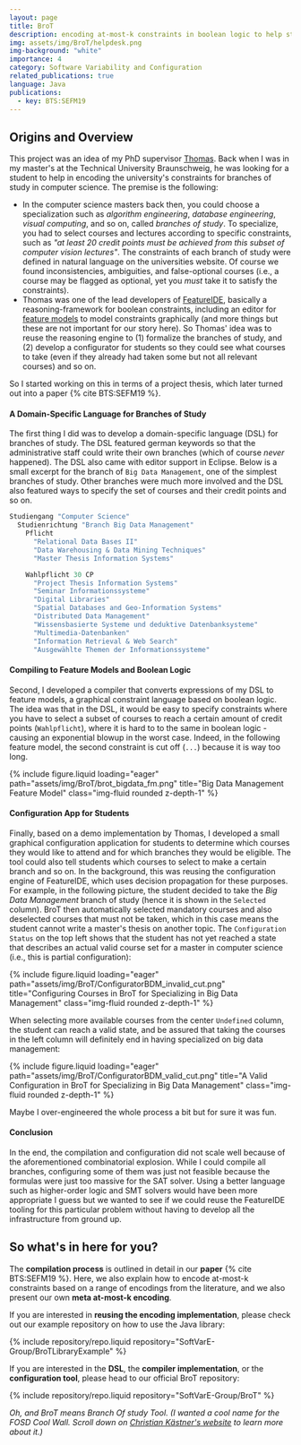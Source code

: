 ```yaml
---
layout: page
title: BroT
description: encoding at-most-k constraints in boolean logic to help students in configuring branches of study
img: assets/img/BroT/helpdesk.png
img-background: "white"
importance: 4
category: Software Variability and Configuration
related_publications: true
language: Java
publications:
  - key: BTS:SEFM19
---
```


## Origins and Overview

This project was an idea of my PhD supervisor [Thomas](https://www.tu-braunschweig.de/isf/team/thuem).
Back when I was in my master's at the Technical University Braunschweig, he was looking for a student to help in encoding the university's constraints for branches of study in computer science.
The premise is the following:

- In the computer science masters back then, you could choose a specialization such as _algorithm engineering_, _database engineering_, _visual computing_, and so on, called _branches of study_. To specialize, you had to select courses and lectures according to specific constraints, such as _"at least 20 credit points must be achieved from this subset of computer vision lectures"_. The constraints of each branch of study were defined in natural language on the universities website. Of course we found inconsistencies, ambiguities, and false-optional courses (i.e., a course may be flagged as optional, yet you _must_ take it to satisfy the constraints).
- Thomas was one of the lead developers of [FeatureIDE](https://featureide.github.io/), basically a reasoning-framework for boolean constraints, including an editor for [feature models](https://featureide.github.io/slides/featureide-0-background.pdf) to model constraints graphically (and more things but these are not important for our story here). So Thomas' idea was to reuse the reasoning engine to (1) formalize the branches of study, and (2) develop a configurator for students so they could see what courses to take (even if they already had taken some but not all relevant courses) and so on.

So I started working on this in terms of a project thesis, which later turned out into a paper {% cite BTS:SEFM19 %}.

#### A Domain-Specific Language for Branches of Study

The first thing I did was to develop a domain-specific language (DSL) for branches of study. The DSL featured german keywords so that the administrative staff could write their own branches (which of course _never_ happened). The DSL also came with editor support in Eclipse. Below is a small excerpt for the branch of `Big Data Management`, one of the simplest branches of study. Other branches were much more involved and the DSL also featured ways to specify the set of courses and their credit points and so on.

```java
Studiengang "Computer Science"
  Studienrichtung "Branch Big Data Management"
    Pflicht
      "Relational Data Bases II"
      "Data Warehousing & Data Mining Techniques"
      "Master Thesis Information Systems"

    Wahlpflicht 30 CP
      "Project Thesis Information Systems"
      "Seminar Informationssysteme"
      "Digital Libraries"
      "Spatial Databases and Geo-Information Systems"
      "Distributed Data Management"
      "Wissensbasierte Systeme und deduktive Datenbanksysteme"
      "Multimedia-Datenbanken"
      "Information Retrieval & Web Search"
      "Ausgewählte Themen der Informationssysteme"
```

#### Compiling to Feature Models and Boolean Logic

Second, I developed a compiler that converts expressions of my DSL to feature models, a graphical constraint language based on boolean logic. The idea was that in the DSL, it would be easy to specify constraints where you have to select a subset of courses to reach a certain amount of credit points (`Wahlpflicht`), where it is hard to to the same in boolean logic - causing an exponential blowup in the worst case. Indeed, in the following feature model, the second constraint is cut off (`...`) because it is way too long.

<div class="row"><div class="col-sm mt-3 mt-md-0">
  {% include figure.liquid loading="eager" path="assets/img/BroT/brot_bigdata_fm.png" title="Big Data Management Feature Model" class="img-fluid rounded z-depth-1" %}
</div></div>

#### Configuration App for Students

Finally, based on a demo implementation by Thomas, I developed a small graphical configuration application for students to determine which courses they would like to attend and for which branches they would be eligible. The tool could also tell students which courses to select to make a certain branch and so on. In the background, this was reusing the configuration engine of FeatureIDE, which uses decision propagation for these purposes. For example, in the following picture, the student decided to take the _Big Data Management_ branch of study (hence it is shown in the `Selected` column). BroT then automatically selected mandatory courses and also deselected courses that must not be taken, which in this case means the student cannot write a master's thesis on another topic. The `Configuration Status` on the top left shows that the student has not yet reached a state that describes an actual valid course set for a master in computer science (i.e., this is partial configuration):

<div class="row"><div class="col-sm mt-3 mt-md-0">
  {% include figure.liquid loading="eager" path="assets/img/BroT/ConfiguratorBDM_invalid_cut.png" title="Configuring Courses in BroT for Specializing in Big Data Management" class="img-fluid rounded z-depth-1" %}
</div></div>

When selecting more available courses from the center `Undefined` column, the student can reach a valid state, and be assured that taking the courses in the left column will definitely end in having specialized on big data management:

<div class="row"><div class="col-sm mt-3 mt-md-0">
  {% include figure.liquid loading="eager" path="assets/img/BroT/ConfiguratorBDM_valid_cut.png" title="A Valid Configuration in BroT for Specializing in Big Data Management" class="img-fluid rounded z-depth-1" %}
</div></div>

Maybe I over-engineered the whole process a bit but for sure it was fun.

#### Conclusion

In the end, the compilation and configuration did not scale well because of the aforementioned combinatorial explosion. While I could compile all branches, configuring some of them was just not feasible because the formulas were just too massive for the SAT solver. Using a better language such as higher-order logic and SMT solvers would have been more appropriate I guess but we wanted to see if we could reuse the FeatureIDE tooling for this particular problem without having to develop all the infrastructure from ground up.

## So what's in here for you?

The **compilation process** is outlined in detail in our **paper** {% cite BTS:SEFM19 %}. Here, we also explain how to encode at-most-k constraints based on a range of encodings from the literature, and we also present our own **meta at-most-k encoding**.

If you are interested in **reusing the encoding implementation**, please check out our example repository on how to use the Java library:

<div class="row justify-content-sm-center">
{% include repository/repo.liquid repository="SoftVarE-Group/BroTLibraryExample" %}
</div>

If you are interested in the **DSL**, the **compiler implementation**, or the **configuration tool**, please head to our official BroT repository:

<div class="row justify-content-sm-center">
{% include repository/repo.liquid repository="SoftVarE-Group/BroT" %}
</div>

_Oh, and BroT means Branch Of study Tool. (I wanted a cool name for the FOSD Cool Wall. Scroll down on [Christian Kästner's website](https://www.cs.cmu.edu/~ckaestne/) to learn more about it.)_
